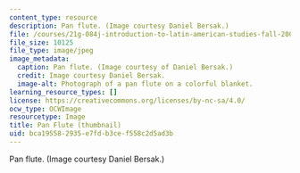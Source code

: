 ```yaml
---
content_type: resource
description: Pan flute. (Image courtesy Daniel Bersak.)
file: /courses/21g-084j-introduction-to-latin-american-studies-fall-2005/bca195582935e7fdb3cef558c2d5ad3b_21g-084jf05-th.jpg
file_size: 10125
file_type: image/jpeg
image_metadata:
  caption: Pan flute. (Image courtesy of Daniel Bersak.)
  credit: Image courtesy Daniel Bersak.
  image-alt: Photograph of a pan flute on a colorful blanket.
learning_resource_types: []
license: https://creativecommons.org/licenses/by-nc-sa/4.0/
ocw_type: OCWImage
resourcetype: Image
title: Pan Flute (thumbnail)
uid: bca19558-2935-e7fd-b3ce-f558c2d5ad3b
---
```

Pan flute. (Image courtesy Daniel Bersak.)